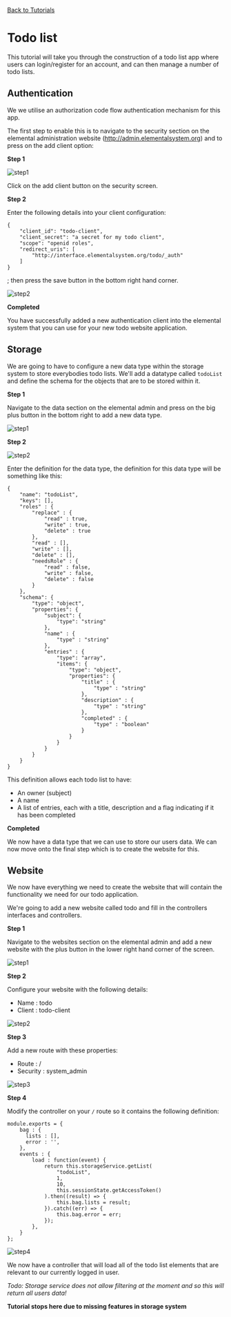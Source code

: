[Back to Tutorials](/documentation/tutorial)

# Todo list

This tutorial will take you through the construction of a todo list app where users can login/register for an account, and can then manage a number of todo lists.

## Authentication

We we utilise an authorization code flow authentication mechanism for this app.

The first step to enable this is to navigate to the security section on the elemental administration website (http://admin.elementalsystem.org) and to press on the add client option:

**Step 1**

![step1](https://i.postimg.cc/J0LbrMcq/Firefox-Screenshot-2020-03-15-T19-28-46-775-Z.png)

Click on the add client button on the security screen.

**Step 2**

Enter the following details into your client configuration:

```
{
    "client_id": "todo-client",
    "client_secret": "a secret for my todo client",
    "scope": "openid roles",
    "redirect_uris": [
        "http://interface.elementalsystem.org/todo/_auth"
    ]
}
```

; then press the save button in the bottom right hand corner.

![step2](https://i.postimg.cc/tCVjQbvf/Firefox-Screenshot-2020-03-15-T19-32-53-548-Z.png)

**Completed**

You have successfully added a new authentication client into the elemental system that you can use for your new todo website application.

## Storage

We are going to have to configure a new data type within the storage system to store everybodies todo lists. We'll add a datatype called `todoList` and define the schema for the objects that are to be stored within it.

**Step 1**

Navigate to the data section on the elemental admin and press on the big plus button in the bottom right to add a new data type.

![step1](https://i.postimg.cc/XJSr6xnS/Firefox-Screenshot-2020-03-15-T19-42-31-323-Z.png)

**Step 2**

![step2](https://i.postimg.cc/T2NtjW0M/Firefox-Screenshot-2020-03-15-T19-40-18-147-Z.png)

Enter the definition for the data type, the definition for this data type will be something like this:

```
{
    "name": "todoList",
    "keys": [],
    "roles" : {
        "replace" : {
            "read" : true,
            "write" : true,
            "delete" : true
        },
        "read" : [],
        "write" : [],
        "delete" : [],
        "needsRole" : {
            "read" : false,
            "write" : false,
            "delete" : false
        }
    },
    "schema": {
        "type": "object",
        "properties": {
            "subject": {
                "type": "string"
            },
            "name" : {
                "type" : "string"
            },
            "entries" : {
                "type": "array",
                "items": {
                    "type": "object",
                    "properties": {
                        "title" : {
                            "type" : "string"
                        },
                        "description" : {
                            "type" : "string"
                        },
                        "completed" : {
                            "type" : "boolean"
                        }
                    }
                }
            }
        }
    }
}
```

This definition allows each todo list to have:

* An owner (subject)
* A name
* A list of entries, each with a title, description and a flag indicating if it has been completed

**Completed**

We now have a data type that we can use to store our users data. We can now move onto the final step which is to create the website for this.

## Website

We now have everything we need to create the website that will contain the functionality we need for our todo application.

We're going to add a new website called todo and fill in the controllers interfaces and controllers.

**Step 1**

Navigate to the websites section on the elemental admin and add a new website with the plus button in the lower right hand corner of the screen.

![step1](https://i.postimg.cc/DwSQ2j38/Firefox-Screenshot-2020-03-15-T19-45-57-255-Z.png)

**Step 2**

Configure your website with the following details:

* Name : todo
* Client : todo-client

![step2](https://i.postimg.cc/mkqYMCQb/Firefox-Screenshot-2020-03-15-T19-51-03-897-Z.png)

**Step 3**

Add a new route with these properties:

* Route : /
* Security : system_admin

![step3](https://i.postimg.cc/L62YCy8r/Firefox-Screenshot-2020-03-15-T19-53-27-800-Z.png)

**Step 4**

Modify the controller on your `/` route so it contains the following definition:

```
module.exports = {
    bag : {
      lists : [],
      error : '',
    },
	events : {
		load : function(event) {
		    return this.storageService.getList(
                "todoList",
                1,
                10,
                this.sessionState.getAccessToken()
            ).then((result) => {
                this.bag.lists = result;
            }).catch((err) => {
                this.bag.error = err;
            });
		},
	}
};
```

![step4](https://i.postimg.cc/VsxQmTCV/Firefox-Screenshot-2020-03-15-T19-56-37-541-Z.png)

We now have a controller that will load all of the todo list elements that are relevant to our currently logged in user.

*Todo: Storage service does not allow filtering at the moment and so this will return all users data!*

**Tutorial stops here due to missing features in storage system**